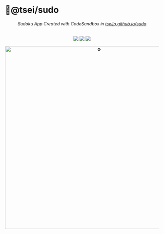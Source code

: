 # 🔡@tsei/sudo

<div align="center">

###### Sudoku App Created with CodeSandbox in [tseijp.github.io/sudo][sudo]

[![][status-img]][status]
[![][code-quality-img]][code-quality]
[![][license-img]][license]

  <a href="https://tseijp.github.io/sudo/">
    <img src="https://i.imgur.com/H1ODA6L.gif" width="600" alt="⚙" />
  </a>
</div>

[sudo]: https://tseijp.github.io/sudo/
[status]: https://github.com/tseijp/sudo/actions/
[code-quality]: https://www.codefactor.io/repository/github/tseijp/sudo/
[license]: https://github.com/tseijp/sudo/
[status-img]: https://img.shields.io/badge/build-passing-red?style=flat&colorA=000&colorB=000
[code-quality-img]: https://img.shields.io/codefactor/grade/github/tseijp/sudo?style=flat&colorA=000&colorB=000
[license-img]: https://img.shields.io/badge/license-MIT-black?style=flat&colorA=000&colorB=000
